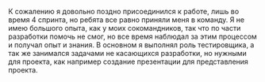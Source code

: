 К сожалению я довольно поздно присоединился к работе, лишь во время 4 спринта, но ребята все равно приняли меня в команду. Я не имею большого опыта, как у моих сокомандников, так что по части разработки помочь не смог, но все время наблюдал за этим процессом и получал опыт и знания. В основном я выполнял роль тестировщика, а так же занимался задачами не касающихся разработки, но нужными для проекта, как например создание презентации для представления проекта.
